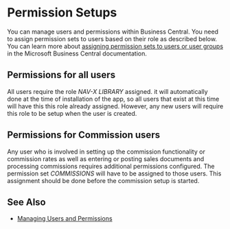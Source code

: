 # Permission Setups

You can manage users and permissions within Business Central. You need to assign permission sets to users based on their role as described below. You can learn more about [assigning permission sets to users or user groups](https://docs.microsoft.com/en-us/dynamics365/business-central/ui-how-users-permissions#to-assign-permission-sets-to-users-or-user-groups) in the Microsoft Business Central documentation.

## Permissions for all users

All users require the role *NAV-X LIBRARY* assigned. it will automatically done at the time of installation of the app, so all users that exist at this time will have this this role already assigned. However, any new users will require this role to be setup when the user is created.

## Permissions for Commission users

Any user who is involved in setting up the commission functionality or commission rates as well as entering or posting sales documents and processing commissions requires additional permissions configured. The permission set *COMMISSIONS* will have to be assigned to those users. This assignment should be done before the commission setup is started.

## See Also

- [Managing Users and Permissions](https://docs.microsoft.com/en-us/dynamics365/business-central/ui-how-users-permissions)
